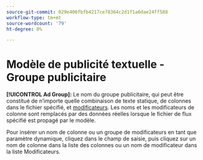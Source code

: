 ```yaml
---
source-git-commit: 029e406fbfb4217ce78364c2d1f1a6dae24ff588
workflow-type: tm+mt
source-wordcount: '79'
ht-degree: 0%

---
```

# Modèle de publicité textuelle - Groupe publicitaire

**[!UICONTROL Ad Group]:** Le nom du groupe publicitaire, qui peut être constitué de n’importe quelle combinaison de texte statique, de colonnes dans le fichier spécifié, et [modificateurs](/help/search-social-commerce/campaign-management/inventory-feeds/modifiers-manage.md). Les noms et les modificateurs de colonne sont remplacés par des données réelles lorsque le fichier de flux spécifié est propagé par le modèle.

Pour insérer un nom de colonne ou un groupe de modificateurs en tant que paramètre dynamique, cliquez dans le champ de saisie, puis cliquez sur un nom de colonne dans la liste des colonnes ou un nom de modificateur dans la liste Modificateurs.
